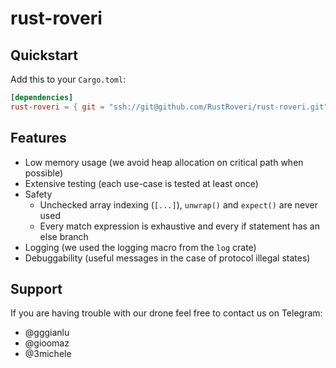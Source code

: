 # rust-roveri

## Quickstart

Add this to your `Cargo.toml`:

```toml
[dependencies]
rust-roveri = { git = "ssh://git@github.com/RustRoveri/rust-roveri.git" }
```

## Features

- Low memory usage (we avoid heap allocation on critical path when possible)
- Extensive testing (each use-case is tested at least once)
- Safety
  - Unchecked array indexing (`[...]`), `unwrap()` and `expect()` are never used
  - Every match expression is exhaustive and every if statement has an else branch
- Logging (we used the logging macro from the `log` crate)
- Debuggability (useful messages in the case of protocol illegal states)

## Support

If you are having trouble with our drone feel free to contact us on Telegram:
- @gggianlu
- @gioomaz
- @3michele
